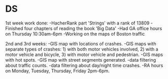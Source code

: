 # DS
1st week work done:
-HacherRank part 'Strings' with a rank of 13809
-Finished four chapters of reading the book 'Big Data'
-Had GA office hours on Thursday 10:30am-6pm
-Working on the maps of Boston traffic

2nd and 3rd weeks:
-GIS map with locations of crashes.
-GIS maps with separate types of crashes: 1) with both motor vehicles involved, 2) with a motor vehicle and bicycle, 3) with motor vehicle and pedestrian.
-GIS maps with hot spots.
-GIS map with street segments generated.
-data filtering about traffic counts.
-data filtering about day/night time crashes.
-RA hours on Monday, Tuesday, Thursday, Friday 2pm-6pm.
